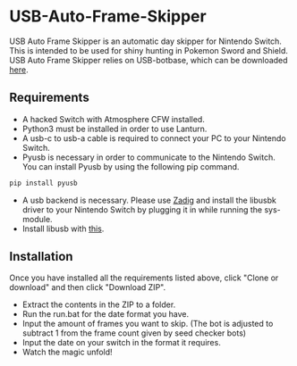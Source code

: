 # USB-Auto-Frame-Skipper

USB Auto Frame Skipper is an automatic day skipper for Nintendo Switch. This is intended to be used for shiny hunting in Pokemon Sword and Shield. USB Auto Frame Skipper relies on USB-botbase, which can be downloaded [here](https://github.com/fishguy6564/USB-Botbase).

## Requirements
- A hacked Switch with Atmosphere CFW installed.
- Python3 must be installed in order to use Lanturn.
- A usb-c to usb-a cable is required to connect your PC to your Nintendo Switch.
- Pyusb is necessary in order to communicate to the Nintendo Switch. You can install Pyusb by using the following pip command.
```bash
pip install pyusb
```
- A usb backend is necessary. Please use [Zadig](http://www.unitrunker.com/zadig.html) and install the libusbk driver to your Nintendo Switch by plugging it in while running the sys-module.
- Install libusb with [this](http://www.mediafire.com/file/wdx5lu4c37sm1cv/libusb-win32-devel-filter-1.2.6.0.exe/file).

## Installation
Once you have installed all the requirements listed above, click "Clone or download" and then click "Download ZIP". 
- Extract the contents in the ZIP to a folder.
- Run the run.bat for the date format you have.
- Input the amount of frames you want to skip. (The bot is adjusted to subtract 1 from the frame count given by seed checker bots)
- Input the date on your switch in the format it requires.
- Watch the magic unfold!
